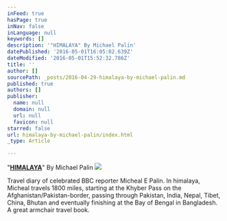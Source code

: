 ```yaml
---
inFeed: true
hasPage: true
inNav: false
inLanguage: null
keywords: []
description: '"HIMALAYA" By Michael Palin'
datePublished: '2016-05-01T16:05:02.639Z'
dateModified: '2016-05-01T15:52:32.786Z'
title: ''
author: []
sourcePath: _posts/2016-04-29-himalaya-by-michael-palin.md
published: true
authors: []
publisher:
  name: null
  domain: null
  url: null
  favicon: null
starred: false
url: himalaya-by-michael-palin/index.html
_type: Article

---
```

"**[HIMALAYA][0]**" By Michael Palin
![](https://the-grid-user-content.s3-us-west-2.amazonaws.com/130b0178-b523-439b-96f8-995828bcbc10.jpg)

Travel diary of celebrated BBC reporter Micheal E Palin. In himalaya, Micheal travels 1800 miles, starting at the Khyber Pass on the Afghanistan/Pakistan-border, passing through Pakistan, India, Nepal, Tibet, China, Bhutan and eventually finishing at the Bay of Bengal in Bangladesh. A great armchair travel book. 

[0]: http://www.amazon.com/Himalaya-Michael-Palin-2004-09-27/dp/B019NRS5TS?ie=UTF8&keywords=himalaya%20michael%20palin&qid=1461902925&ref_=sr_1_11&sr=8-11